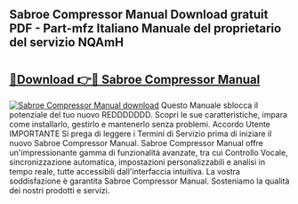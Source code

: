 ## Sabroe Compressor Manual Download gratuit PDF - Part-mfz Italiano Manuale del proprietario del servizio NQAmH

# <h2><a href="http://dfbmpv.blite.top/?on=Sabroe+Compressor+Manual">🔗Download 👉🔴 Sabroe Compressor Manual</a></h2>

[![Sabroe Compressor Manual download](https://i.imgur.com/lujVjoI.png)](http://dfbmpv.blite.top/?on=Sabroe+Compressor+Manual)
Questo Manuale sblocca il potenziale del tuo nuovo REDDDDDDD. Scopri le sue caratteristiche, impara come installarlo, gestirlo e mantenerlo senza problemi. Accordo Utente IMPORTANTE Si prega di leggere i Termini di Servizio prima di iniziare il nuovo Sabroe Compressor Manual. Sabroe Compressor Manual offre un'impressionante gamma di funzionalità avanzate, tra cui Controllo Vocale, sincronizzazione automatica, impostazioni personalizzabili e analisi in tempo reale, tutte accessibili dall'interfaccia intuitiva. La vostra soddisfazione è garantita Sabroe Compressor Manual. Sosteniamo la qualità dei nostri prodotti e servizi.
